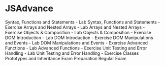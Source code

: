 # JSAdvance
Syntax, Functions and Statements - Lab
Syntax, Functions and Statements - Exercise
Arrays and Nested Arrays - Lab
Arrays and Nested Arrays - Exercise
Objects & Composition - Lab
Objects & Composition - Exercise
DOM Introduction - Lab
DOM Introduction - Exercise
DOM Manipulations and Events - Lab
DOM Manipulations and Events - Exercise
Advanced Functions - Lab
Advanced Functions - Exercise
Unit Testing and Error Handling - Lab
Unit Testing and Error Handling - Exercise
Classes
Prototypes and Inheritance
Exam Preparation
Regular Exam
